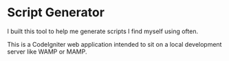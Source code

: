 # Script Generator

I built this tool to help me generate scripts I find myself using often.

This is a CodeIgniter web application intended to sit on a local development server like WAMP or MAMP.
